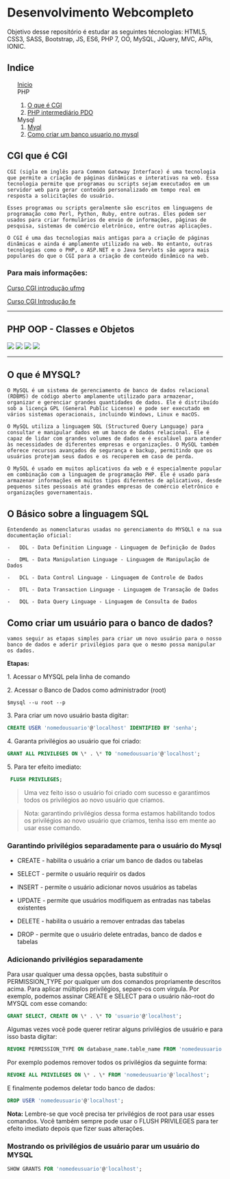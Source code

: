 # Desenvolvimento Webcompleto 
Objetivo desse repositório é estudar as seguintes técnologias: HTML5, CSS3, SASS, Bootstrap, JS, ES6, PHP 7, OO, MySQL, JQuery, MVC, APIs, IONIC.

## Indice
<ul style="list-style: none">
    <li><a href="#">Inicio</a></li>
    <li>
        <li>PHP</li>
        <ol>
            <li><a href="#cgi">O que é CGI</a></li>
            <li><a href="#pdo">PHP intermediário PDO</a></li>
        </ol>
    </li>
    <li>
        <li>Mysql<li>
        <ol>
            <li><a href="#mysql">Myql</a></li>
            <li><a href="#how-to-create-db">Como criar um banco usuario no mysql</a></li>
        </ol>
    </li>
</ul>



## CGI que é CGI
<div id="cgi">

    CGI (sigla em inglês para Common Gateway Interface) é uma tecnologia que permite a criação de páginas dinâmicas e interativas na web. Essa tecnologia permite que programas ou scripts sejam executados em um servidor web para gerar conteúdo personalizado em tempo real em resposta a solicitações do usuário.

    Esses programas ou scripts geralmente são escritos em linguagens de programação como Perl, Python, Ruby, entre outras. Eles podem ser usados para criar formulários de envio de informações, páginas de pesquisa, sistemas de comércio eletrônico, entre outras aplicações.

    O CGI é uma das tecnologias mais antigas para a criação de páginas dinâmicas e ainda é amplamente utilizado na web. No entanto, outras tecnologias como o PHP, o ASP.NET e o Java Servlets são agora mais populares do que o CGI para a criação de conteúdo dinâmico na web.
</div>

### Para mais informações:

[Curso CGI introdução ufmg](https://homepages.dcc.ufmg.br/~mlbc/cursos/internet/cgi/intro.htm)

[Curso CGI Introdução fe](https://web.fe.up.pt/~goii2000/M9/cgi.htm#:~:text=CGI%20(Common%20Gateway%20Interface)%2C,tanto%20scripts%20como%20programas%20compilados.)

------------------------------
## PHP OOP - Classes e Objetos
<div id="pdo">
    <img src="abstra4.png">
    <img src="abstra3.png">
    <img src="abstra2.png">
    <img src="abstra1.png">
</div>


-------------------------
## O que é MYSQL?
<div id="mysql">

    O MySQL é um sistema de gerenciamento de banco de dados relacional (RDBMS) de código aberto amplamente utilizado para armazenar, organizar e gerenciar grandes quantidades de dados. Ele é distribuído sob a licença GPL (General Public License) e pode ser executado em vários sistemas operacionais, incluindo Windows, Linux e macOS.

    O MySQL utiliza a linguagem SQL (Structured Query Language) para consultar e manipular dados em um banco de dados relacional. Ele é capaz de lidar com grandes volumes de dados e é escalável para atender às necessidades de diferentes empresas e organizações. O MySQL também oferece recursos avançados de segurança e backup, permitindo que os usuários protejam seus dados e os recuperem em caso de perda.

    O MySQL é usado em muitos aplicativos da web e é especialmente popular em combinação com a linguagem de programação PHP. Ele é usado para armazenar informações em muitos tipos diferentes de aplicativos, desde pequenos sites pessoais até grandes empresas de comércio eletrônico e organizações governamentais.
</div>

## O Básico sobre a linguagem SQL
<div id="nomeclatura-sql">
    
    Entendendo as nomenclaturas usadas no gerenciamento do MYSQLl e na sua documentação oficial:

    -   DDL - Data Definition Linguage - Linguagem de Definição de Dados

    -   DML - Data Manipulation Linguage - Linguagem de Manipulação de Dados

    -   DCL - Data Control Linguage - Linguagem de Controle de Dados

    -   DTL - Data Transaction Linguage - Linguagem de Transação de Dados

    -   DQL - Data Query Linguage - Linguagem de Consulta de Dados
</div>

## Como criar um usuário para o banco de dados?
<div id="how-to-create-db">
    
    vamos seguir as etapas simples para criar um novo usuário para o nosso banco de dados e aderir privilégios para que o mesmo possa manipular os dados.
</div>

**Etapas:**

1\. Acessar o MYSQL pela linha de comando

2\. Acessar o Banco de Dados como administrador (root)

```shell
$mysql --u root --p
```

3\. Para criar um novo usuário basta digitar:
```sql
CREATE USER 'nomedousuario'@'localhost' IDENTIFIED BY 'senha';
```

 4\. Garanta privilégios ao usuário que foi criado:

```sql
GRANT ALL PRIVILEGES ON \* . \* TO 'nomedousuario'@'localhost';
```

 5\. Para ter efeito imediato:
```sql
 FLUSH PRIVILEGES;
```

 > Uma vez feito isso o usuário foi criado com sucesso e garantimos todos os privilégios ao novo usuário que criamos.

> Nota: garantindo privilégios dessa forma estamos habilitando todos os
> privilégios ao novo usuário que criamos, tenha isso em mente ao usar
> esse comando.


### Garantindo privilégios separadamente para o usuário do Mysql

-   CREATE - habilita o usuário a criar um banco de dados ou tabelas

-   SELECT - permite o usuário requirir os dados

-   INSERT - permite o usuário adicionar novos usuários as tabelas

-   UPDATE - permite que usuários modifiquem as entradas nas tabelas
    existentes

-   DELETE - habilita o usuário a remover entradas das tabelas

-   DROP - permite que o usuário delete entradas, banco de dados e
    tabelas


### Adicionando privilégios separadamente
Para usar qualquer uma dessa opções, basta substituir o PERMISSION_TYPE
por qualquer um dos comandos propriamente descritos acima. Para aplicar
múltiplos privilégios, separe-os com virgula. Por exemplo, podemos
assinar CREATE e SELECT para o usuário não-root do MYSQL com esse
comando:
```sql
GRANT SELECT, CREATE ON \* . \* TO 'usuario'@'localhost';
```

Algumas vezes você pode querer retirar alguns privilégios de usuário e
para isso basta digitar:
```sql
REVOKE PERMISSION_TYPE ON database_name.table_name FROM 'nomedeusuario'@'localhost'
```

Por exemplo podemos remover todos os privilégios da seguinte forma:
```sql
REVOKE ALL PRIVILEGES ON \* . \* FROM 'nomedeusuario'@'localhost';
```

E finalmente podemos deletar todo banco de dados:
```sql
DROP USER 'nomedeusuario'@'localhost';
```

**Nota:** Lembre-se que você precisa ter privilégios de root para usar
esses comandos. Você também sempre pode usar o FLUSH PRIVILEGES para ter
efeito imediato depois que fizer suas alterações.


### Mostrando os privilégios de usuário parar um usuário do MYSQL
```sql
SHOW GRANTS FOR 'nomedeusuario'@'localhost';
```